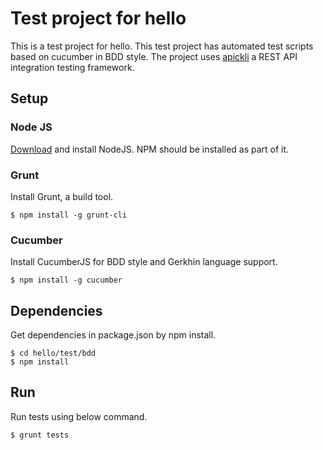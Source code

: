 # Test project for hello
This is a test project for hello. This test project has automated test scripts based on cucumber in BDD style. The project uses [apickli](https://github.com/apickli/apickli) a REST API integration testing framework.

## Setup

### Node JS
[Download](https://nodejs.org/en/download/) and install NodeJS. NPM should be installed as part of it.

### Grunt
Install Grunt, a build tool.
```
$ npm install -g grunt-cli
```

### Cucumber
Install CucumberJS for BDD style and Gerkhin language support.
```
$ npm install -g cucumber
```

## Dependencies
Get dependencies in package.json by npm install.
```
$ cd hello/test/bdd
$ npm install
```

## Run
Run tests using below command.
```
$ grunt tests
```

